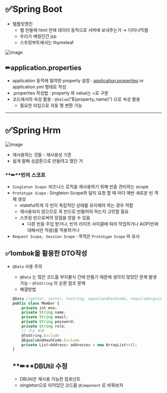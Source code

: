 # ✅Spring Boot

- 템플릿엔진
    - 웹 만들때  html 안에 데이터 동적으로 서버에 보내주는거 → 다이나믹웹
    - 우리가 배웠던건 jsp
    - 스프링부트에서는 thymeleaf

![image](https://github.com/user-attachments/assets/ee1119ef-68d8-4e10-b006-e7e67cd68669)

## **✏application.properties**

- application 동작에 필여한 property 설정 : [application.properties](http://application.properties) or application.yml 형태로 작성
- .properties 작성법 : property 와 value는 =로 구분
- 코드에서의 속성 활용 : `@Value`(”${property_name}”) 으로 속성 활용
    - 필요한 타입으로 자동 형 변환 가능

---

# ✅Spring Hrm

![image](https://github.com/user-attachments/assets/17dcafa6-b22b-4084-b04f-0a2d87b1b52b)


- 재사용하는  것들 - 재사용성 기준
- 쉽게 말해 싱글톤으로 만들려고 했던 거

### **✏**빈의 스코프

- `Singleton Scope`: 비즈니스 로직을 재사용하기 위해 빈을 관리하는  scope
- `Prototype Scope` : Singleton Scope와 달리 요청 할 때 마다 매번 새로운 빈 객체 생성
    - stateful하게 각 빈이 독립적인 상태를 유지해야 하는 경우 적합
    - 재사용되지 않으므로 꼭 빈으로 만들어야 하는지 고민할 필요
    - 스프링 빈으로써의 장점을 얻을 수 있음
        - 다른 빈을 주입 받거나, 빈의 라이프 사이클에 따라 작업하거나 AOP(빈에 대해서만 적용)를 적용하거나
- `Request Scope, Session Scope` : 목적은 `Prototype Scope` 와 유사

## ✅lombok을 활용한 DTO작성

- `@Data` 사용 주의
    - `@Data` 는 많은 코드를 부지불식 간에 만들기 때문에 생각지 않았던 문제 발생 가능 - `@ToString` 의 순환 참조 문제
    - 해결방법
    
    ```jsx
    @Data //getter, setter, tostring, equalsandhashcode, requiredargsconstructor
    public class Member {
        private int mno;
        private String name;
        private String email;
        private String password;
        private String role;
        // 주소 목록
        @ToString.Exclude
        @EqualsAndHashCode.Exclude
        private List<Address> addresses = new ArrayList<>();
    }
    ```
    
    ## **✏**DBUtil 수정
    
    - DBUtil은 재사용 가능한 컴포넌트
    - singleton으로 되어있던 코드를 `@Component` 로 바꿔보자
